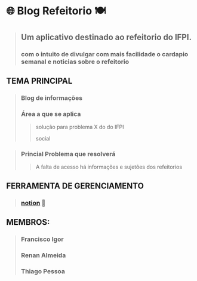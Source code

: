 # 🌐️ Blog Refeitorio 🍽️
> ## Um aplicativo destinado ao refeitorio do IFPI.
> ### com o intuito de divulgar com mais facilidade o cardapio semanal e noticias sobre o refeitorio

## TEMA PRINCIPAL
> ### Blog de informações
> ### Área a que se aplica
> > solução para problema X do do IFPI
> > 
> > social

> ### Princial Problema que resolverá
> > A falta de acesso há informações e sujetões dos refeitorios 

## FERRAMENTA DE GERENCIAMENTO
> ### [notion](https://notion.so) 📒️

## MEMBROS:
> ### Francisco Igor
> ### Renan Almeida
> ### Thiago Pessoa